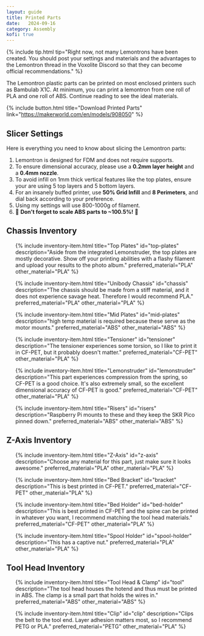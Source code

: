 ```yaml
---
layout: guide
title: Printed Parts
date:   2024-09-16
category: Assembly
kofi: true
---
```


{% include tip.html tip="Right now, not many Lemontrons have been created. You should post your settings and materials and the advantages to the Lemontron thread in
the Voxolite Discord so that they can become official recommendations." %}

The Lemontron plastic parts can be printed on most enclosed printers such as Bambulab X1C. At minimum, you can print a
lemontron from one roll of PLA and one roll of ABS. Continue reading to see the ideal materials.

{% include button.html title="Download Printed Parts" link="https://makerworld.com/en/models/908050" %}

## Slicer Settings

Here is everything you need to know about slicing the Lemontron parts:

1. Lemontron is designed for FDM and does not require supports.
2. To ensure dimensional accuracy, please use a **0.2mm layer height** and a **0.4mm nozzle**.
3. To avoid infill on 1mm thick vertical features like the top plates, ensure your are using 5 top layers and 5 bottom
   layers.
4. For an insanely buffed printer, use **50% Grid Infill** and **8 Perimeters**, and dial back according to your
   preference.
5. Using my settings will use 800-1000g of filament. 
6. 🔔 **Don't forget to scale ABS parts to ~100.5%!** 🔔

## Chassis Inventory

<ul class="inventory">
{% include inventory-item.html
title="Top Plates"
id="top-plates"
description="Aside from the integrated Lemonstruder, the top plates are mostly decorative. Show off your printing
abilities with a flashy filament and upload your results to the photo album."
preferred_material="PLA"
other_material="PLA"
%}

{% include inventory-item.html
title="Unibody Chassis"
id="chassis"
description="The chassis should be made from a stiff material, and it does not experience savage heat. Therefore I would
recommend PLA."
preferred_material="PLA"
other_material="PLA"
%}

{% include inventory-item.html
title="Mid Plates"
id="mid-plates"
description="high temp material is required because these serve as the motor mounts."
preferred_material="ABS"
other_material="ABS"
%}

{% include inventory-item.html
title="Tensioner"
id="tensioner"
description="The tensioner experiences some torsion, so I like to print it in CF-PET, but it probably doesn't
matter."
preferred_material="CF-PET"
other_material="PLA"
%}

{% include inventory-item.html
title="Lemonstruder"
id="lemonstruder"
description="This part experiences compression from the spring, so CF-PET is a good choice. It's
also extremely small, so the excellent dimensional accuracy of CF-PET is good."
preferred_material="CF-PET"
other_material="PLA"
%}

{% include inventory-item.html
title="Risers"
id="risers"
description="Raspberry Pi mounts to these and they keep the SKR Pico pinned down."
preferred_material="ABS"
other_material="ABS"
%}
</ul>

## Z-Axis Inventory

<ul class="inventory">
{% include inventory-item.html
title="Z-Axis"
id="z-axis"
description="Choose any material for this part, just make sure it looks awesome."
preferred_material="PLA"
other_material="PLA"
%}

{% include inventory-item.html
title="Bed Bracket"
id="bracket"
description="This is best printed in CF-PET."
preferred_material="CF-PET"
other_material="PLA"
%}

{% include inventory-item.html
title="Bed Holder"
id="bed-holder"
description="This is best printed in CF-PET and the spine can be printed in whatever you want, I recommend matching
the tool head materials."
preferred_material="CF-PET"
other_material="PLA"
%}

{% include inventory-item.html
title="Spool Holder"
id="spool-holder"
description="This has a captive nut."
preferred_material="PLA"
other_material="PLA"
%}
</ul>

## Tool Head Inventory

<ul class="inventory">
{% include inventory-item.html
title="Tool Head & Clamp"
id="tool"
description="The tool head houses the hotend and thus must be printed in ABS. The clamp is a small part that holds the
wires in."
preferred_material="ABS"
other_material="ABS"
%}

{% include inventory-item.html
title="Clip"
id="clip"
description="Clips the belt to the tool end. Layer adhesion matters most, so I recommend PETG or PLA."
preferred_material="PETG"
other_material="PLA"
%}
</ul>